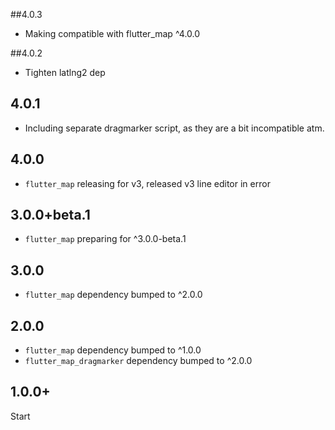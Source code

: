 ##4.0.3
-  Making compatible with flutter_map ^4.0.0

##4.0.2
-  Tighten latlng2 dep

## 4.0.1
-  Including separate dragmarker script, as they are a bit incompatible atm.

## 4.0.0
- `flutter_map` releasing for v3, released v3 line editor in error

## 3.0.0+beta.1
- `flutter_map` preparing for ^3.0.0-beta.1

## 3.0.0
- `flutter_map` dependency bumped to ^2.0.0

## 2.0.0

- `flutter_map` dependency bumped to ^1.0.0
- `flutter_map_dragmarker` dependency bumped to ^2.0.0

## 1.0.0+

  Start
